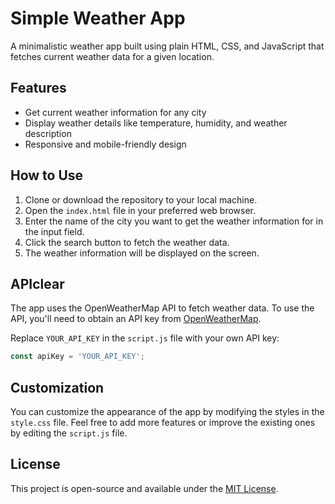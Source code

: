 # Simple Weather App

A minimalistic weather app built using plain HTML, CSS, and JavaScript that fetches current weather data for a given location.

## Features

- Get current weather information for any city
- Display weather details like temperature, humidity, and weather description
- Responsive and mobile-friendly design

## How to Use

1. Clone or download the repository to your local machine.
2. Open the `index.html` file in your preferred web browser.
3. Enter the name of the city you want to get the weather information for in the input field.
4. Click the search button to fetch the weather data.
5. The weather information will be displayed on the screen.

## APIclear

The app uses the OpenWeatherMap API to fetch weather data. To use the API, you'll need to obtain an API key from [OpenWeatherMap](https://openweathermap.org/api).

Replace `YOUR_API_KEY` in the `script.js` file with your own API key:

```javascript
const apiKey = 'YOUR_API_KEY';
```

## Customization

You can customize the appearance of the app by modifying the styles in the `style.css` file. Feel free to add more features or improve the existing ones by editing the `script.js` file.

## License

This project is open-source and available under the [MIT License](https://opensource.org/licenses/MIT).
